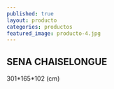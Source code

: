 ```yaml
---
published: true
layout: producto
categories: productos
featured_image: producto-4.jpg
---
```

## SENA CHAISELONGUE

301\*165\*102 (cm)
